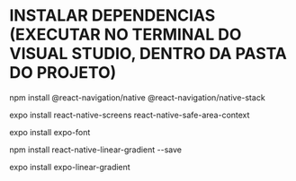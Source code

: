 # INSTALAR DEPENDENCIAS (EXECUTAR NO TERMINAL DO VISUAL STUDIO, DENTRO DA PASTA DO PROJETO)
npm install @react-navigation/native @react-navigation/native-stack

expo install react-native-screens react-native-safe-area-context

expo install expo-font

npm install react-native-linear-gradient --save

expo install expo-linear-gradient

